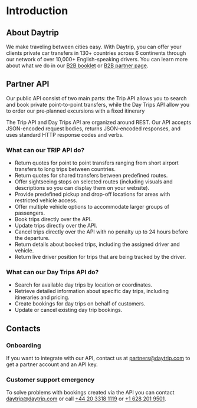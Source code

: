 # Introduction

## About Daytrip

We make traveling between cities easy. With Daytrip, you can offer your clients private car transfers in 130+ countries across 6 continents through our network of over 10,000+ English-speaking drivers. You can learn more about what we do in our [B2B booklet](https://drive.google.com/file/d/1U06-qDCHWfGKtbBVPfgaiu6FGGwbQQpc/view) or [B2B partner page](https://partners.daytrip.com/).

## Partner API

Our public API consist of two main parts: the Trip API allows you to search and book private point-to-point transfers, while the Day Trips API allow you to order our pre‑planned excursions with a fixed itinerary

The Trip API and Day Trips API are organized around REST. Our API accepts JSON-encoded request bodies, returns JSON-encoded responses, and uses standard HTTP response codes and verbs.

### What can our TRIP API do?

-   Return quotes for point to point transfers ranging from short airport transfers to long trips between countries.
-   Return quotes for shared transfers between predefined routes.
-   Offer sightseeing stops on selected routes (including visuals and descriptions so you can display them on your website).
-   Provide predefined pickup and drop-off locations for areas with restricted vehicle access.
-   Offer multiple vehicle options to accommodate larger groups of passengers.
-   Book trips directly over the API.
-   Update trips directly over the API.
-   Cancel trips directly over the API with no penalty up to 24 hours before the departure.
-   Return details about booked trips, including the assigned driver and vehicle.
-   Return live driver position for trips that are being tracked by the driver.

### What can our Day Trips API do?

-   Search for available day trips by location or coordinates.
-   Retrieve detailed information about specific day trips, including itineraries and pricing.
-   Create bookings for day trips on behalf of customers.
-   Update or cancel existing day trip bookings.

## Contacts

### Onboarding

If you want to integrate with our API, contact us at <partners@daytrip.com> to get a partner account and an API key.

### Customer support emergency

To solve problems with bookings created via the API you can contact <daytrip@daytrip.com> or call [+44 20 3318 1119](tel:+442033181119) or [+1 628 201 9501](tel:+16282019501).
